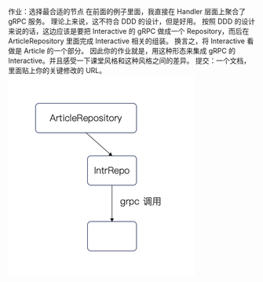 作业：选择最合适的节点
在前面的例子里面，我直接在 Handler 层面上聚合了 gRPC 服务。
理论上来说，这不符合 DDD 的设计，但是好用。
按照 DDD 的设计来说的话，这边应该是要把 Interactive 的 gRPC 做成一个 Repository，而后在 ArticleRepository 里面完成 Interactive 相关的组装。
换言之，将 Interactive 看做是 Article 的一个部分。
因此你的作业就是，用这种形态来集成 gRPC 的 Interactive。并且感受一下课堂风格和这种风格之间的差异。
提交：一个文档，里面贴上你的关键修改的 URL。
![img.png](img.png)